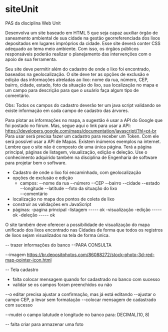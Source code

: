 # siteUnit
PAS da disciplina Web Unit

Desenvolva um site baseado em HTML 5 que seja capaz auxiliar órgão de saneamento ambiental de sua cidade na gestão georreferenciada dos lixos depositados em lugares impróprios da cidade.
Esse site deverá conter CSS adequado ao tema meio ambiente.
Com isso, os órgãos públicos responsáveis poderão realizar o planejamento das intervenções com o apoio de sua ferramenta.

Seu site deve permitir além do cadastro de onde o lixo foi encontrado, baseados na geolocalização. O site
deve ter as opções de exclusão e edição das informações atreladas ao lixo: nome da rua, número, CEP,
bairro, cidade, estado, foto da situação do lixo, sua localização no mapa e um campo para descrição para que
o usuário faça algum tipo de comentário.

Obs: Todos os campos do cadastro deverão ter um java script validando se existe informação em cada
campo de cadastro das árvores.

Para plotar as informações no mapa, a sugestão é usar a API do Google que foi postado no fórum. Mas,
segue aqui o link para usar a API: https://developers.google.com/maps/documentation/javascript/?hl=pt-br
Para usar será precisa fazer um cadastro para receber um Token. Com ele será possível usar a API de
Mapas. Existem inúmeros exemplos na internet.
Lembre que o site não é composto de uma única página. Terá a página principal, páginas de listagem,
visualização, edição e deleção. Use o conhecimento adquirido também na disciplina de Engenharia de
software para projetar bem o software.

* Cadastro de onde o lixo foi encaminhado, com geolocalização
* opções de exclusão e edição
	- campos:
		--nome da rua
		--número
		--CEP
		--bairro
		--cidade
		--estado
		--longitude
		--latitude
		--foto da situação do lixo		
		--comentário
* localização no mapa dos pontos de coleta de lixo
* construir as validações em JavaScript
* páginas:
	-pagina principal
	-listagem ----- ok
	-visualização
	-edição ----- ok
	-deleção ----- ok
		
O site também deve oferecer a possibilidade de visualização do mapa unificado dos lixos encontrado nas
Cidades de forma que todos os registros de lixos sejam visualizados na tela de forma única.

-- trazer informações do banco
--PARA CONSULTA

--imagem https://br.depositphotos.com/86088272/stock-photo-3d-red-map-pointer-icon.html

-- Tela cadastro
* falta colocar mensagem quando for cadastrado no banco com sucesso
* validar se os campos foram preenchidos ou não


--o editar precisa ajustar a confirmação, mas já está editando
--ajustar o campo CEP, p levar sem formatação
--colocar mensagem de cadastrado com sucesso

--mudei o campo latutude e longitude no banco para: DECIMAL(10, 8)

-- falta criar para armazenar uma foto